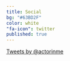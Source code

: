 ```yaml
---
title: Social
bg: "#63BD2F"
color: white
"fa-icon": twitter
published: true
---
```




<div style="float:left; width:350px; height:500px;">

<div class="fb-like-box" data-href="https://www.facebook.com/C10H14N2thefilm" data-width="300" data-height="500" data-colorscheme="light" data-show-faces="false" data-header="false" data-stream="true" data-show-border="true"></div>

<div>


<div style="width:350px; height:500px;">
<a class="twitter-timeline" href="https://twitter.com/actorinme" data-widget-id="531254831831191552">Tweets by @actorinme</a>
<script>!function(d,s,id){var js,fjs=d.getElementsByTagName(s)[0],p=/^http:/.test(d.location)?'http':'https';if(!d.getElementById(id)){js=d.createElement(s);js.id=id;js.src=p+"://platform.twitter.com/widgets.js";fjs.parentNode.insertBefore(js,fjs);}}(document,"script","twitter-wjs");</script>
<div>


















